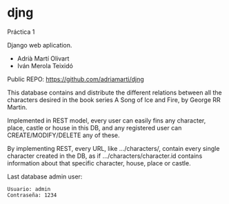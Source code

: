 djng
====

Práctica 1

Django web aplication.

- Adrià Martí Olivart
- Iván Merola Teixidó

Public REPO: https://github.com/adriamarti/djng

This database contains and distribute the different relations between all the characters desired in the book series A Song of Ice and Fire, by George RR Martin.

Implemented in REST model, every user can easily fins any character, place, castle or house in this DB, and any registered user can CREATE/MODIFY/DELETE any of these.

By implementing REST, every URL, like .../characters/,  contain every single character created in the DB, as if .../characters/character.id contains information about that specific character, house, place or castle.

Last database admin user: 

    Usuario: admin
    Contraseña: 1234

